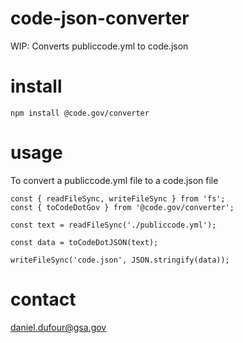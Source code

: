 # code-json-converter
WIP: Converts publiccode.yml to code.json

# install
```
npm install @code.gov/converter
```

# usage
To convert a publiccode.yml file to a code.json file
```
const { readFileSync, writeFileSync } from 'fs';
const { toCodeDotGov } from '@code.gov/converter';

const text = readFileSync('./publiccode.yml');

const data = toCodeDotJSON(text);

writeFileSync('code.json', JSON.stringify(data));
```

# contact
daniel.dufour@gsa.gov
